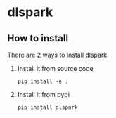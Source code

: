 # dlspark

## How to install

There are 2 ways to install dlspark.

1. Install it from source code

   ```shell
   pip install -e .
   ```

2. Install it from pypi

   ``` shell
   pip install dlspark
   ```

   